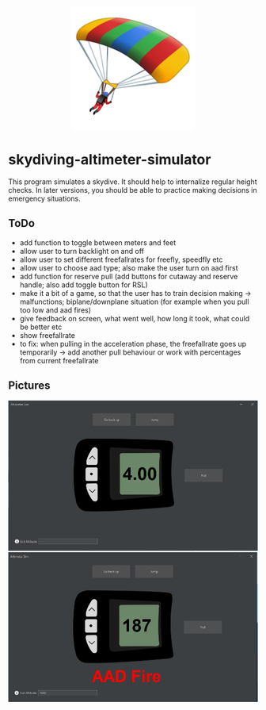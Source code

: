 <div align="center">
  <p>
    <a href="https://github.com/mr-s8/skydiving-altimeter-simulator/blob/main/images/google_emoji.png"><img src="https://github.com/mr-s8/skydiving-altimeter-simulator/blob/main/images/google_emoji.png" width="250" alt="skydiving emoji" /></a>
  </p>
</div>



# skydiving-altimeter-simulator
This program simulates a skydive. It should help to internalize regular height checks. In later versions, you should be able to practice making decisions in emergency situations.


## ToDo
- add function to toggle between meters and feet
- allow user to turn backlight on and off
- allow user to set different freefallrates for freefly, speedfly etc
- allow user to choose aad type; also make the user turn on aad first
- add function for reserve pull (add buttons for cutaway and reserve handle; also add toggle button for RSL)
- make it a bit of a game, so that the user has to train decision making -> malfunctions; biplane/downplane situation (for example when you pull too low and aad fires)
- give feedback on screen, what went well, how long it took, what could be better etc
- show freefallrate
- to fix: when pulling in the acceleration phase, the freefallrate goes up temporarily -> add another pull behaviour or work with percentages from current freefallrate

## Pictures
<div align="center">
  <p>
    <a href="https://github.com/mr-s8/skydiving-altimeter-simulator/blob/main/images/alti_sim.PNG"><img src="https://github.com/mr-s8/skydiving-altimeter-simulator/blob/main/images/alti_sim.PNG" alt="screenshot" /></a>
    <a href="https://github.com/mr-s8/skydiving-altimeter-simulator/blob/main/images/alti_sim_aad.PNG"><img src="https://github.com/mr-s8/skydiving-altimeter-simulator/blob/main/images/alti_sim_aad.PNG" alt="screenshot" /></a>
  </p>
</div>
